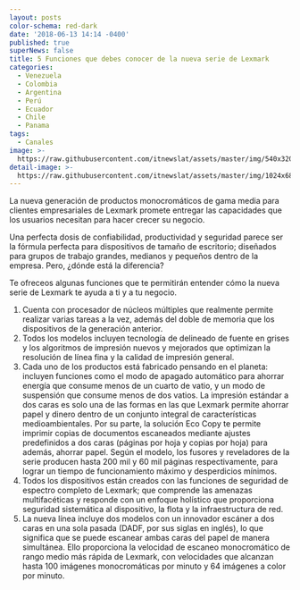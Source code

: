 ```yaml
---
layout: posts
color-schema: red-dark
date: '2018-06-13 14:14 -0400'
published: true
superNews: false
title: 5 Funciones que debes conocer de la nueva serie de Lexmark
categories:
  - Venezuela
  - Colombia
  - Argentina
  - Perú
  - Ecuador
  - Chile
  - Panama
tags:
  - Canales
image: >-
  https://raw.githubusercontent.com/itnewslat/assets/master/img/540x320/Lexmark-oficina-p.jpg
detail-image: >-
  https://raw.githubusercontent.com/itnewslat/assets/master/img/1024x680/Lexmark-oficina-g.jpg
---
```

La nueva generación de productos monocromáticos de gama media para clientes empresariales de Lexmark promete entregar las capacidades que los usuarios necesitan para hacer crecer su negocio. 

Una perfecta dosis de confiabilidad, productividad y seguridad parece ser la fórmula perfecta para dispositivos de tamaño de escritorio; diseñados para grupos de trabajo grandes, medianos y pequeños dentro de la empresa. Pero, ¿dónde está la diferencia? 

Te ofreceos algunas funciones que te permitirán entender cómo la nueva serie de Lexmark te ayuda a ti y a tu negocio. 

1.	Cuenta con procesador de núcleos múltiples que realmente permite realizar varias tareas a la vez, además del doble de memoria que los dispositivos de la generación anterior. 
2.	Todos los modelos incluyen tecnología de delineado de fuente en grises y los algoritmos de impresión nuevos y mejorados que optimizan la resolución de línea fina y la calidad de impresión general.
3.	Cada uno de los productos está fabricado pensando en el planeta: incluyen funciones como el modo de apagado automático para ahorrar energía que consume menos de un cuarto de vatio, y un modo de suspensión que consume menos de dos vatios. La impresión estándar a dos caras es solo una de las formas en las que Lexmark permite ahorrar papel y dinero dentro de un conjunto integral de características medioambientales. Por su parte, la solución Eco Copy te permite imprimir copias de documentos escaneados mediante ajustes predefinidos a dos caras (páginas por hoja y copias por hoja) para además, ahorrar papel. Según el modelo, los fusores y reveladores de la serie producen hasta 200 mil y 60 mil páginas respectivamente, para lograr un tiempo de funcionamiento máximo y desperdicios mínimos. 
4.	Todos los dispositivos están creados con las funciones de seguridad de espectro completo de Lexmark; que comprende las amenazas multifacéticas y responde con un enfoque holístico que proporciona seguridad sistemática al dispositivo, la flota y la infraestructura de red.
5.	La nueva línea incluye dos modelos con un innovador escáner a dos caras en una sola pasada (DADF, por sus siglas en inglés), lo que significa que se puede escanear ambas caras del papel de manera simultánea. Ello proporciona la velocidad de escaneo monocromático de rango medio más rápida de Lexmark, con velocidades que alcanzan hasta 100 imágenes monocromáticas por minuto y 64 imágenes a color por minuto.